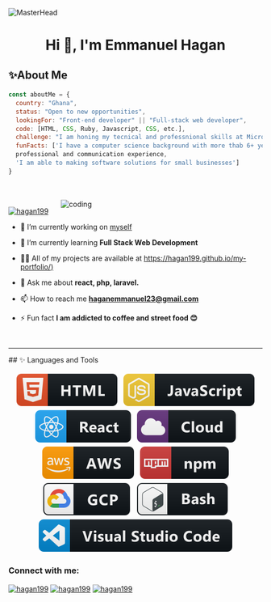 ![MasterHead](https://digitaledgetech.in/images/Banner_03.gif)

<h1 align="center">Hi 👋, I'm Emmanuel Hagan</h1>


## ✨About Me
```javascript
const aboutMe = {
  country: "Ghana",
  status: "Open to new opportunities",
  lookingFor: "Front-end developer" || "Full-stack web developer",
  code: [HTML, CSS, Ruby, Javascript, CSS, etc.],
  challenge: "I am honing my tecnical and professnional skills at Microverse",
  funFacts: ['I have a computer science background with more thab 6+ years of 
  professional and communication experience,
  'I am able to making software solutions for small businesses']
}
```
  <br>

<br>
<img alt="coding" align="right" width="400" 
src="https://cdn.dribbble.com/users/1162077/screenshots/3848914/media/320984a9ca58b3c73274c9259ecf6de8.gif">

<p align="left"> <a href="https://twitter.com/Emmahagan23" target="blank"><img src="https://img.shields.io/twitter/follow/ankit26k?logo=twitter&style=for-the-badge" alt="hagan199" /></a> </p>

- 🔭 I’m currently working on [myself](https://github.com/hagan199/myself)

- 🌱 I’m currently learning **Full Stack Web Development**

- 👨‍💻 All of my projects are available at [https://hagan199.github.io/my-portfolio/)](https://hagan199.github.io/my-portfolio/)

- 💬 Ask me about **react, php, laravel.**

- 📫 How to reach me **haganemmanuel23@gmail.com**

- ⚡ Fun fact **I am addicted to coffee and street food 😊**
<br>
<hr>
## ✨ Languages and Tools
<br>
<div> 
<p align="center">
  <!-- For more icons please follow  https://github.com/MikeCodesDotNET/ColoredBadges -->
  <img src="https://raw.githubusercontent.com/8bithemant/8bithemant/master/svg/dev/languages/html.svg" alt="html" style="vertical-align:top; margin:4px">    
  <img src="https://raw.githubusercontent.com/8bithemant/8bithemant/master/svg/dev/languages/js.svg" alt="js" style="vertical-align:top; margin:4px">
  <img src="https://raw.githubusercontent.com/8bithemant/8bithemant/master/svg/dev/frameworks/react.svg" alt="react" style="vertical-align:top; margin:4px">
  <img src="https://raw.githubusercontent.com/8bithemant/8bithemant/master/svg/dev/misc/cloud.svg" alt="cloud" style="vertical-align:top; margin:4px">
  <img src="https://raw.githubusercontent.com/8bithemant/8bithemant/master/svg/dev/services/aws.svg" alt="aws" style="vertical-align:top; margin:4px">
  <img src="https://raw.githubusercontent.com/8bithemant/8bithemant/master/svg/dev/services/npm.svg" alt="npm" style="vertical-align:top; margin:4px">
  <img src="https://raw.githubusercontent.com/8bithemant/8bithemant/master/svg/dev/services/gcp.svg" alt="gcp" style="vertical-align:top; margin:4px">
  <img src="https://raw.githubusercontent.com/8bithemant/8bithemant/master/svg/dev/tools/bash.svg" alt="bash" style="vertical-align:top; margin:4px">
  <img src="https://raw.githubusercontent.com/8bithemant/8bithemant/master/svg/dev/tools/visualstudio_code.svg" alt="vscode" style="vertical-align:top; margin:4px">
</p>
</div>
<h3 align="left">Connect with me:</h3>
<p align="left">
<a href="https://twitter.com/Emmahagan23" target="blank"><img align="center" src="https://raw.githubusercontent.com/rahuldkjain/github-profile-readme-generator/master/src/images/icons/Social/twitter.svg" alt="hagan199" height="20" width="30" /></a>
<a href="https://linkedin.com/in/emmanuel-hagan-26219a95/" target="blank"><img align="center" src="https://raw.githubusercontent.com/rahuldkjain/github-profile-readme-generator/master/src/images/icons/Social/linked-in-alt.svg" alt="hagan199" height="20" width="30" /></a>
<a href="https://www.hackerrank.com/banyanhagan" target="blank"><img align="center" src="https://raw.githubusercontent.com/rahuldkjain/github-profile-readme-generator/master/src/images/icons/Social/hackerrank.svg" alt="hagan199" height="25" width="30" /></a>
</p>




